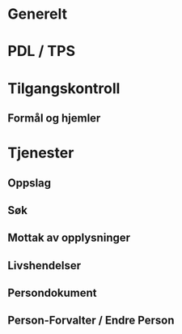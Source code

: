 # Generelt

# PDL / TPS

# Tilgangskontroll

## Formål og hjemler

# Tjenester

## Oppslag

## Søk

## Mottak av opplysninger

## Livshendelser

## Persondokument

## Person-Forvalter / Endre Person